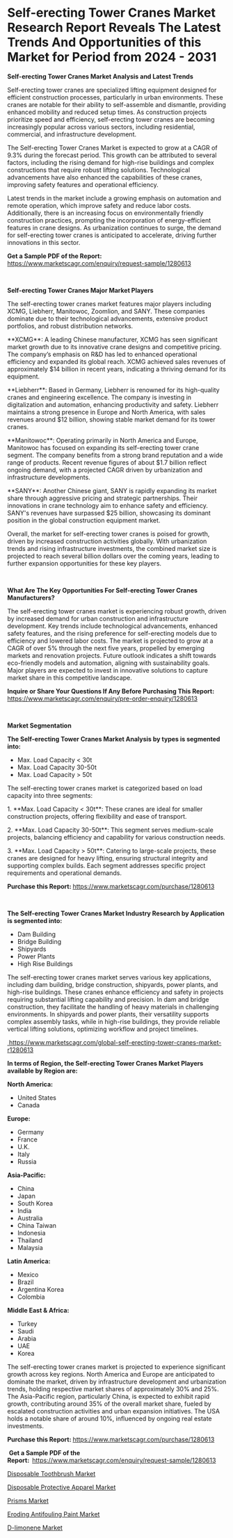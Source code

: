 <p><h1>Self-erecting Tower Cranes Market Research Report Reveals The Latest Trends And Opportunities of this Market for Period from 2024 - 2031</h1></p><p><strong>Self-erecting Tower Cranes Market Analysis and Latest Trends</strong></p>
<p><p>Self-erecting tower cranes are specialized lifting equipment designed for efficient construction processes, particularly in urban environments. These cranes are notable for their ability to self-assemble and dismantle, providing enhanced mobility and reduced setup times. As construction projects prioritize speed and efficiency, self-erecting tower cranes are becoming increasingly popular across various sectors, including residential, commercial, and infrastructure development.</p><p>The Self-erecting Tower Cranes Market is expected to grow at a CAGR of 9.3% during the forecast period. This growth can be attributed to several factors, including the rising demand for high-rise buildings and complex constructions that require robust lifting solutions. Technological advancements have also enhanced the capabilities of these cranes, improving safety features and operational efficiency.</p><p>Latest trends in the market include a growing emphasis on automation and remote operation, which improve safety and reduce labor costs. Additionally, there is an increasing focus on environmentally friendly construction practices, prompting the incorporation of energy-efficient features in crane designs. As urbanization continues to surge, the demand for self-erecting tower cranes is anticipated to accelerate, driving further innovations in this sector.</p></p>
<p><strong>Get a Sample PDF of the Report:&nbsp;</strong> <a href="https://www.marketscagr.com/enquiry/request-sample/1280613?utm_campaign=1126&utm_medium=2&utm_source=Github&utm_content=ia&utm_term=30092024&utm_id=self-erecting-tower-cranes">https://www.marketscagr.com/enquiry/request-sample/1280613</a></p>
<p>&nbsp;</p>
<p><strong>Self-erecting Tower Cranes Major Market Players</strong></p>
<p><p>The self-erecting tower cranes market features major players including XCMG, Liebherr, Manitowoc, Zoomlion, and SANY. These companies dominate due to their technological advancements, extensive product portfolios, and robust distribution networks.</p><p>**XCMG**: A leading Chinese manufacturer, XCMG has seen significant market growth due to its innovative crane designs and competitive pricing. The company’s emphasis on R&D has led to enhanced operational efficiency and expanded its global reach. XCMG achieved sales revenues of approximately $14 billion in recent years, indicating a thriving demand for its equipment.</p><p>**Liebherr**: Based in Germany, Liebherr is renowned for its high-quality cranes and engineering excellence. The company is investing in digitalization and automation, enhancing productivity and safety. Liebherr maintains a strong presence in Europe and North America, with sales revenues around $12 billion, showing stable market demand for its tower cranes.</p><p>**Manitowoc**: Operating primarily in North America and Europe, Manitowoc has focused on expanding its self-erecting tower crane segment. The company benefits from a strong brand reputation and a wide range of products. Recent revenue figures of about $1.7 billion reflect ongoing demand, with a projected CAGR driven by urbanization and infrastructure developments.</p><p>**SANY**: Another Chinese giant, SANY is rapidly expanding its market share through aggressive pricing and strategic partnerships. Their innovations in crane technology aim to enhance safety and efficiency. SANY's revenues have surpassed $25 billion, showcasing its dominant position in the global construction equipment market.</p><p>Overall, the market for self-erecting tower cranes is poised for growth, driven by increased construction activities globally. With urbanization trends and rising infrastructure investments, the combined market size is projected to reach several billion dollars over the coming years, leading to further expansion opportunities for these key players.</p></p>
<p>&nbsp;</p>
<p><strong>What Are The Key Opportunities For Self-erecting Tower Cranes Manufacturers?</strong></p>
<p><p>The self-erecting tower cranes market is experiencing robust growth, driven by increased demand for urban construction and infrastructure development. Key trends include technological advancements, enhanced safety features, and the rising preference for self-erecting models due to efficiency and lowered labor costs. The market is projected to grow at a CAGR of over 5% through the next five years, propelled by emerging markets and renovation projects. Future outlook indicates a shift towards eco-friendly models and automation, aligning with sustainability goals. Major players are expected to invest in innovative solutions to capture market share in this competitive landscape.</p></p>
<p><strong>Inquire or Share Your Questions If Any Before Purchasing This Report:</strong> <a href="https://www.marketscagr.com/enquiry/pre-order-enquiry/1280613?utm_campaign=1126&utm_medium=2&utm_source=Github&utm_content=ia&utm_term=30092024&utm_id=self-erecting-tower-cranes">https://www.marketscagr.com/enquiry/pre-order-enquiry/1280613</a></p>
<p>&nbsp;</p>
<p><strong>Market Segmentation</strong></p>
<p><strong>The Self-erecting Tower Cranes Market Analysis by types is segmented into:</strong></p>
<p><ul><li>Max. Load Capacity < 30t</li><li>Max. Load Capacity 30-50t</li><li>Max. Load Capacity > 50t</li></ul></p>
<p><p>The self-erecting tower cranes market is categorized based on load capacity into three segments: </p><p>1. **Max. Load Capacity < 30t**: These cranes are ideal for smaller construction projects, offering flexibility and ease of transport. </p><p>2. **Max. Load Capacity 30-50t**: This segment serves medium-scale projects, balancing efficiency and capability for various construction needs. </p><p>3. **Max. Load Capacity > 50t**: Catering to large-scale projects, these cranes are designed for heavy lifting, ensuring structural integrity and supporting complex builds. Each segment addresses specific project requirements and operational demands.</p></p>
<p><strong>Purchase this Report:&nbsp;</strong><a href="https://www.marketscagr.com/purchase/1280613?utm_campaign=1126&utm_medium=2&utm_source=Github&utm_content=ia&utm_term=30092024&utm_id=self-erecting-tower-cranes">https://www.marketscagr.com/purchase/1280613</a></p>
<p>&nbsp;</p>
<p><strong>The Self-erecting Tower Cranes Market Industry Research by Application is segmented into:</strong></p>
<p><ul><li>Dam Building</li><li>Bridge Building</li><li>Shipyards</li><li>Power Plants</li><li>High Rise Buildings</li></ul></p>
<p><p>The self-erecting tower cranes market serves various key applications, including dam building, bridge construction, shipyards, power plants, and high-rise buildings. These cranes enhance efficiency and safety in projects requiring substantial lifting capability and precision. In dam and bridge construction, they facilitate the handling of heavy materials in challenging environments. In shipyards and power plants, their versatility supports complex assembly tasks, while in high-rise buildings, they provide reliable vertical lifting solutions, optimizing workflow and project timelines.</p></p>
<p><a href="https://www.marketscagr.com/global-self-erecting-tower-cranes-market-r1280613?utm_campaign=1126&utm_medium=2&utm_source=Github&utm_content=ia&utm_term=30092024&utm_id=self-erecting-tower-cranes">&nbsp;https://www.marketscagr.com/global-self-erecting-tower-cranes-market-r1280613</a></p>
<p><strong>In terms of Region, the Self-erecting Tower Cranes Market Players available by Region are:</strong></p>
<p>
    <p> <strong> North America: </strong>
        <ul>
            <li>United States</li>
            <li>Canada</li>
        </ul>
        </p> 
    <p> <strong> Europe: </strong>
        <ul>
            <li>Germany</li>
            <li>France</li>
            <li>U.K.</li>
            <li>Italy</li>
            <li>Russia</li>
        </ul>
        </p> 
    <p> <strong> Asia-Pacific: </strong>
        <ul>
            <li>China</li>
            <li>Japan</li>
            <li>South Korea</li>
            <li>India</li>
            <li>Australia</li>
            <li>China Taiwan</li>
            <li>Indonesia</li>
            <li>Thailand</li>
            <li>Malaysia</li>
        </ul>
        </p> 
    <p> <strong> Latin America: </strong>
        <ul>
            <li>Mexico</li>
            <li>Brazil</li>
            <li>Argentina Korea</li>
            <li>Colombia</li>
        </ul>
        </p> 
    <p> <strong> Middle East & Africa: </strong>
        <ul>
            <li>Turkey</li>
            <li>Saudi</li>
            <li>Arabia</li>
            <li>UAE</li>
            <li>Korea</li>
        </ul>
    </p>
    </p>
<p><p>The self-erecting tower cranes market is projected to experience significant growth across key regions. North America and Europe are anticipated to dominate the market, driven by infrastructure development and urbanization trends, holding respective market shares of approximately 30% and 25%. The Asia-Pacific region, particularly China, is expected to exhibit rapid growth, contributing around 35% of the overall market share, fueled by escalated construction activities and urban expansion initiatives. The USA holds a notable share of around 10%, influenced by ongoing real estate investments.</p></p>
<p><strong>Purchase this Report: </strong><a href="https://www.marketscagr.com/purchase/1280613?utm_campaign=1126&utm_medium=2&utm_source=Github&utm_content=ia&utm_term=30092024&utm_id=self-erecting-tower-cranes">https://www.marketscagr.com/purchase/1280613</a></p>
<p>&nbsp;<strong>Get a Sample PDF of the Report:&nbsp;&nbsp;</strong><a href="https://www.marketscagr.com/enquiry/request-sample/1280613?utm_campaign=1126&utm_medium=2&utm_source=Github&utm_content=ia&utm_term=30092024&utm_id=self-erecting-tower-cranes">https://www.marketscagr.com/enquiry/request-sample/1280613</a></p>
<p><strong></strong></p>
<p><p><a href="https://www.linkedin.com/pulse/emerging-trends-disposable-toothbrush-market-global-outlook-lll5c?utm_campaign=1126&utm_medium=2&utm_source=Github&utm_content=ia&utm_term=30092024&utm_id=self-erecting-tower-cranes">Disposable Toothbrush Market</a></p><p><a href="https://www.linkedin.com/pulse/how-disposable-protective-apparel-market-evolved-key-trends-p4kwc?utm_campaign=1126&utm_medium=2&utm_source=Github&utm_content=ia&utm_term=30092024&utm_id=self-erecting-tower-cranes">Disposable Protective Apparel Market</a></p><p><a href="https://issuu.com/reportprime-2/docs/prisms-market-size-2030.pptx_7633fb686e6478?utm_campaign=1126&utm_medium=2&utm_source=Github&utm_content=ia&utm_term=30092024&utm_id=self-erecting-tower-cranes">Prisms Market</a></p><p><a href="https://issuu.com/reportprime-2/docs/eroding-antifouling-paint-market-si_7c8cab6844ccb2?utm_campaign=1126&utm_medium=2&utm_source=Github&utm_content=ia&utm_term=30092024&utm_id=self-erecting-tower-cranes">Eroding Antifouling Paint Market</a></p><p><a href="https://www.linkedin.com/pulse/d-limonene-market-outlook-share-analysis-growth-trends-c3wsc?utm_campaign=1126&utm_medium=2&utm_source=Github&utm_content=ia&utm_term=30092024&utm_id=self-erecting-tower-cranes">D-limonene Market</a></p></p>